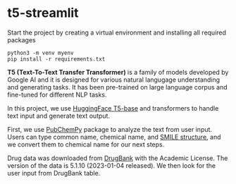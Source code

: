 # t5-streamlit

Start the project by creating a virtual environment and installing all required packages

```shell
python3 -m venv myenv
pip install -r requirements.txt
```

**T5 (Text-To-Text Transfer Transformer)** is a family of models developed by Google AI and it is designed for various natural langugage understanding and generating tasks. It has been pre-trained on large language corpus and fine-tuned for different NLP tasks. 

In this project, we use [HuggingFace T5-base](https://huggingface.co/t5-base) and transformers to handle text input and generate text output.

First, we use [PubChemPy](https://pubchempy.readthedocs.io/en/latest/) package to analyze the text from user input. Users can type common name, chemical name, and [SMILE structure](https://en.wikipedia.org/wiki/Simplified_molecular-input_line-entry_system), and we convert them to chemical name for our next steps.

Drug data was downloaded from [DrugBank](https://go.drugbank.com/) with the Academic License. The version of the data is 5.1.10 (2023-01-04 released). We then look for the user input from DrugBank table.


